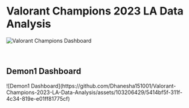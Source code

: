 # Valorant Champions 2023 LA Data Analysis

![Valorant Champions Dashboard](https://github.com/Dhanesha151001/Valorant-Champions-2023-LA-Data-Analysis/assets/103206429/2c60c7df-1a77-4326-909d-df24fd3a511e)

<p>&nbsp;</p>

<h2>Demon1 Dashboard</h2>
![Demon1 Dashboard](https://github.com/Dhanesha151001/Valorant-Champions-2023-LA-Data-Analysis/assets/103206429/5414bf5f-311f-4c34-819e-e01ff81775cf)
